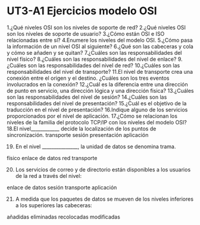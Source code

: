 <h1> UT3-A1 Ejercicios modelo OSI </h1>
  
1.¿Qué niveles OSI son los niveles de soporte de red? 
2.¿Qué niveles OSI son los niveles de soporte de usuario? 
3.¿Cómo están OSI e ISO relacionadas entre sí? 
4.Enumere los niveles del modelo OSI. 
5.¿Cómo pasa la información de un nivel OSI al siguiente? 
6.¿Qué son las cabeceras y cola y cómo se añaden y se quitan? 
7.¿Cuáles son las responsabilidades del nivel físico? 
8.¿Cuáles son las responsabilidades del nivel de enlace? 
9.¿Cuáles son las responsabilidades del nivel de red? 
10.¿Cuáles son las responsabilidades del nivel de transporte? 
11.El nivel de transporte crea una conexión entre el origen y el destino. ¿Cuáles son los tres eventos involucrados en la conexión? 
12.¿Cuál es la diferencia entre una dirección de punto en servicio, una dirección lógica y una dirección fisica? 
13.¿Cuáles son las responsabilidades del nivel de sesión? 
14.¿Cuáles son las responsabilidades del nivel de presentación? 
15.¿Cuál es el objetivo de la traducción en el nivel de presentación? 
16.Indique alguno de los servicios proporcionados por el nivel de aplicación. 
17.¿Cómo se relacionan los niveles de la familia del protocolo TCP/IP con los niveles del modelo OSI?
18.El nivel____________ decide la localización de los puntos de sincronización. 
transporte
sesión
presentación
aplicación

19. En el nivel _______________, la unidad de datos se denomina trama.

físico
enlace de datos
red
transporte
  
20. Los servicios de correo y de directorio están disponibles a los usuarios de la red a través del nivel:

enlace de datos
sesión
transporte
aplicación
  
21. A medida que los paquetes de datos se mueven  de los niveles inferiores a los superiores las cabeceras:

añadidas
eliminadas
recolocadas
modificadas
